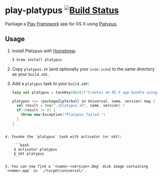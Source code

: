 play-platypus [![Build Status](https://travis-ci.org/danielnixon/play-platypus.svg?branch=master)](https://travis-ci.org/danielnixon/play-platypus)
=============

Package a [Play Framework](http://www.playframework.com/) app for OS X using [Platypus](http://sveinbjorn.org/platypus).

Usage
-----

1. Install Platypus with [Homebrew](http://brew.sh/):

    ```bash
    $ brew install platypus
    ```

2. Copy `platypus.sh` (and optionally your `icon.icns`) to the same directory as your `build.sbt`.

3. Add a `platypus` task to your `build.sbt`:

    ```scala
    lazy val platypus = taskKey[Unit]("Creates an OS X app bundle using Platypus.")
    
    platypus <<= (packageZipTarball in Universal, name, version) map { (result, name, version) =>
      val result = Seq("./platypus.sh", name, version).!
      if (result != 0) {
        throw new Exception("Platypus failed.")
      }
    }
```

4. Invoke the `platypus` task with activator (or sbt):

    ```bash
    $ activator platypus
    $ sbt platypus
    ```

5. You can now find a `<name>-<version>.dmg` disk image containing `<name>.app` in `./target/universal/`.
